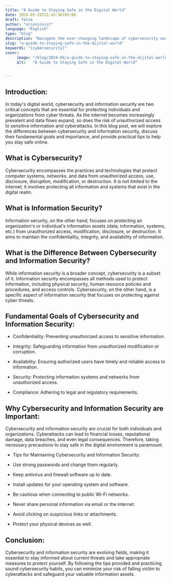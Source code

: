 ```yaml
---
title: "A Guide to Staying Safe in the Digital World"
date: 2024-05-25T21:43:36+03:00
draft: false
author: "orioninsist"
language: "English"
type: "blog"
description: "Navigate the ever-changing landscape of cybersecurity and information security with this comprehensive guide. Learn essential strategies to protect your data and safeguard your digital assets from evolving cyber threats."
slug: "a-guide-to-staying-safe-in-the-dijital-world"
keywords: "[cybersecurity]"
cover: 
     image: "/blog/2024-05/a-guide-to-staying-safe-in-the-dijital-world.png"
     alt:   "A Guide to Staying Safe in the Digital World"


---
```


## Introduction:

In today's digital world, cybersecurity and information security are two critical concepts that are essential for protecting individuals and organizations from cyber threats. As the internet becomes increasingly prevalent and data flows expand, so does the risk of unauthorized access to sensitive information and cyberattacks. In this blog post, we will explore the differences between cybersecurity and information security, discuss their fundamental goals and importance, and provide practical tips to help you stay safe online.

## What is Cybersecurity?

Cybersecurity encompasses the practices and technologies that protect computer systems, networks, and data from unauthorized access, use, disclosure, disruption, modification, or destruction. It is not limited to the internet; it involves protecting all information and systems that exist in the digital realm.

## What is Information Security?

Information security, on the other hand, focuses on protecting an organization's or individual's information assets (data, information, systems, etc.) from unauthorized access, modification, disclosure, or destruction. It aims to maintain the confidentiality, integrity, and availability of information.

## What is the Difference Between Cybersecurity and Information Security?

While information security is a broader concept, cybersecurity is a subset of it. Information security encompasses all methods used to protect information, including physical security, human resource policies and procedures, and access controls. Cybersecurity, on the other hand, is a specific aspect of information security that focuses on protecting against cyber threats.

## Fundamental Goals of Cybersecurity and Information Security:

* Confidentiality: Preventing unauthorized access to sensitive information.

* Integrity: Safeguarding information from unauthorized modification or corruption.

* Availability: Ensuring authorized users have timely and reliable access to information.

* Security: Protecting information systems and networks from unauthorized access.

* Compliance: Adhering to legal and regulatory requirements.

## Why Cybersecurity and Information Security are Important:

Cybersecurity and information security are crucial for both individuals and organizations. Cyberattacks can lead to financial losses, reputational damage, data breaches, and even legal consequences. Therefore, taking necessary precautions to stay safe in the digital environment is paramount.

* Tips for Maintaining Cybersecurity and Information Security:

* Use strong passwords and change them regularly.

* Keep antivirus and firewall software up to date.

* Install updates for your operating system and software.

* Be cautious when connecting to public Wi-Fi networks.

* Never share personal information via email or the internet.

* Avoid clicking on suspicious links or attachments.

* Protect your physical devices as well.

## Conclusion:

Cybersecurity and information security are evolving fields, making it essential to stay informed about current threats and take appropriate measures to protect yourself. By following the tips provided and practicing sound cybersecurity habits, you can minimize your risk of falling victim to cyberattacks and safeguard your valuable information assets.
